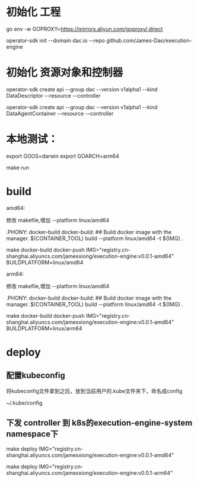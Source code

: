
# 初始化 工程

go env -w GOPROXY=https://mirrors.aliyun.com/goproxy/,direct

operator-sdk init --domain dac.io --repo github.com/James-Dao/execution-engine


# 初始化 资源对象和控制器

operator-sdk create api --group dac --version v1alpha1 --kind DataDescriptor --resource --controller

operator-sdk create api --group dac --version v1alpha1 --kind DataAgentContainer --resource --controller



# 本地测试：

export GOOS=darwin
export GOARCH=arm64

make run



# build

amd64:

修改 makefile,增加 --platform linux/amd64

.PHONY: docker-build 
docker-build: ## Build docker image with the manager.
	$(CONTAINER_TOOL) build --platform linux/amd64 -t ${IMG} .


make docker-build docker-push IMG="registry.cn-shanghai.aliyuncs.com/jamesxiong/execution-engine:v0.0.1-amd64" BUILDPLATFORM=linux/amd64


arm64:

修改 makefile,增加 --platform linux/amd64

.PHONY: docker-build 
docker-build: ## Build docker image with the manager.
	$(CONTAINER_TOOL) build --platform linux/amd64 -t ${IMG} .


make docker-build docker-push IMG="registry.cn-shanghai.aliyuncs.com/jamesxiong/execution-engine:v0.0.1-amd64" BUILDPLATFORM=linux/arm64



# deploy

## 配置kubeconfig

将kubeconfig文件拿到之后，放到当前用户的.kube文件夹下，命名成config

~/.kube/config




## 下发 controller 到 k8s的execution-engine-system namespace下

make deploy IMG="registry.cn-shanghai.aliyuncs.com/jamesxiong/execution-engine:v0.0.1-amd64"


make deploy IMG="registry.cn-shanghai.aliyuncs.com/jamesxiong/execution-engine:v0.0.1-arm64"